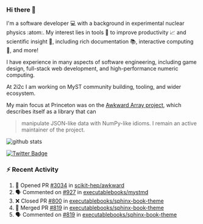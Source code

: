 ### Hi there 👋 

I'm a software developer 💻 with a background in experimental nuclear physics :atom:. My interest lies in tools :wrench: to improve productivity :chart_with_upwards_trend: and scientific insight :telescope:, including rich documentation 📚, interactive computing 🧮, and more! 

I have experience in many aspects of software engineering, including game design, full-stack web development, and high-performance numeric computing. 

At 2i2c I am working on MyST community building, tooling, and wider ecosystem. 

My main focus at Princeton was on the [Awkward Array project](awkward-array.org/), which describes itself as a library that can 
> manipulate JSON-like data with NumPy-like idioms. I remain an active maintainer of the project. 

![github stats](https://github-readme-stats.vercel.app/api?username=agoose77&show_icons=true&hide_rank=true&hide_title=true&bg_color=30,e76445,904e95&text_color=efe3ec&icon_color=efe3ec)
<!--
**agoose77/agoose77** is a ✨ _special_ ✨ repository because its `README.md` (this file) appears on your GitHub profile.

Here are some ideas to get you started:

- 🔭 I’m currently working on ...
- 🌱 I’m currently learning ...
- 👯 I’m looking to collaborate on ...
- 🤔 I’m looking for help with ...
- 💬 Ask me about ...
- 📫 How to reach me: ...
- 😄 Pronouns: ...
- ⚡ Fun fact: ...
-->

[![Twitter Badge](https://img.shields.io/twitter/follow/agoose77?style=flat-square&logo=Twitter&logoColor=white&color=cornflowerblue)](https://twitter.com/agoose77)

### :zap: Recent Activity

<!--START_SECTION:activity-->
1. 💪 Opened PR [#3034](https://github.com/scikit-hep/awkward/pull/3034) in [scikit-hep/awkward](https://github.com/scikit-hep/awkward)
2. 🗣 Commented on [#927](https://github.com/executablebooks/mystmd/issues/927#issuecomment-1959795542) in [executablebooks/mystmd](https://github.com/executablebooks/mystmd)
3. ❌ Closed PR [#800](https://github.com/executablebooks/sphinx-book-theme/pull/800) in [executablebooks/sphinx-book-theme](https://github.com/executablebooks/sphinx-book-theme)
4. 🎉 Merged PR [#819](https://github.com/executablebooks/sphinx-book-theme/pull/819) in [executablebooks/sphinx-book-theme](https://github.com/executablebooks/sphinx-book-theme)
5. 🗣 Commented on [#819](https://github.com/executablebooks/sphinx-book-theme/pull/819#issuecomment-1959727678) in [executablebooks/sphinx-book-theme](https://github.com/executablebooks/sphinx-book-theme)
<!--END_SECTION:activity-->

